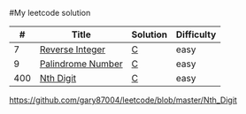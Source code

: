 #My leetcode solution

| # | Title | Solution | Difficulty |
|---| ----- | -------- | ---------- |
|7|[Reverse Integer](https://leetcode.com/problems/reverse-integer/)|[C](https://github.com/gary87004/leetcode/blob/master/reverse.c)|easy|
|9|[Palindrome Number](https://leetcode.com/problems/palindrome-number/)|[C](https://github.com/gary87004/leetcode/blob/master/isPalindrome.c)|easy|
|400|[Nth Digit](https://leetcode.com/problems/nth-digit/)|[C](https://github.com/gary87004/leetcode/blob/master/isPalindrome.c)|easy|

https://github.com/gary87004/leetcode/blob/master/Nth_Digit


